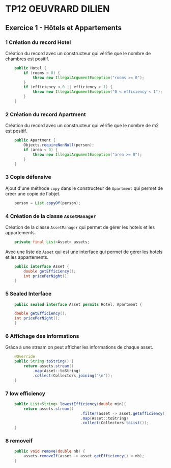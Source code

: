 # TP12 OEUVRARD DILIEN

## Exercice 1 - Hôtels et Appartements

### 1  Création du record Hotel


Création du record avec un constructeur qui vérifie que le nombre de chambres est positif.

```java
	public Hotel {
		if (rooms < 0) {
			throw new IllegalArgumentException("rooms >= 0");
		}
		if (efficiency < 0 || efficiency > 1) {
			throw new IllegalArgumentException("0 < efficiency < 1");
		}
	}
```

### 2  Création du record Apartment

Création du record avec un constructeur qui vérifie que le nombre de m2 est positif.

```java
    public Apartment {
        Objects.requireNonNull(person);
        if (area < 0) {
            throw new IllegalArgumentException("area >= 0");
        }
    }
```

### 3 Copie défensive 

Ajout d'une méthode `copy` dans le constructeur de `Apartment` qui permet de créer une copie de l'objet.

```java
    person = List.copyOf(person);
```

### 4 Création de la classe `AssetManager`

Création de la classe `AssetManager` qui permet de gérer les hotels et les appartements.

```java
    private final List<Asset> assets;
```

Avec une liste de `Asset` qui est une interface qui permet de gérer les hotels et les appartements.

```java
    public interface Asset {
        double getEfficiency();
        int pricePerNight();
    }
```

### 5 Sealed Interface

```java
    public sealed interface Asset permits Hotel, Apartment {

	double getEfficiency();
	int pricePerNight();
    }
```

### 6 Affichage des informations

Gràca à une stream on peut afficher les informations de chaque asset.

```java
	@Override
	public String toString() {
		return assets.stream()
			.map(Asset::toString)
		    .collect(Collectors.joining("\n"));
	}
```

### 7 low efficiency

```java
	public List<String> lowestEfficiency(double min){
		return assets.stream()
								 .filter(asset -> asset.getEfficiency() < min)
								 .map(Asset::toString)
								 .collect(Collectors.toList());
	}
```

### 8 removeif

```java
	public void remove(double nb) {
		assets.removeIf(asset -> asset.getEfficiency() < nb);
	}
```